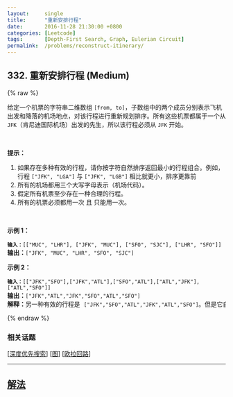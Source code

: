 ```yaml
---
layout:     single
title:      "重新安排行程"
date:       2016-11-28 21:30:00 +0800
categories: [Leetcode]
tags:       [Depth-First Search, Graph, Eulerian Circuit]
permalink:  /problems/reconstruct-itinerary/
---
```


## 332. 重新安排行程 (Medium)

{% raw %}

<p>给定一个机票的字符串二维数组 <code>[from, to]</code>，子数组中的两个成员分别表示飞机出发和降落的机场地点，对该行程进行重新规划排序。所有这些机票都属于一个从 <code>JFK</code>（肯尼迪国际机场）出发的先生，所以该行程必须从 <code>JFK</code> 开始。</p>

<p> </p>

<p><strong>提示：</strong></p>

<ol>
	<li>如果存在多种有效的行程，请你按字符自然排序返回最小的行程组合。例如，行程 <code>["JFK", "LGA"]</code> 与 <code>["JFK", "LGB"]</code> 相比就更小，排序更靠前</li>
	<li>所有的机场都用三个大写字母表示（机场代码）。</li>
	<li>假定所有机票至少存在一种合理的行程。</li>
	<li>所有的机票必须都用一次 且 只能用一次。</li>
</ol>

<p> </p>

<p><strong>示例 1：</strong></p>

<pre>
<code><strong>输入：</strong></code><code>[["MUC", "LHR"], ["JFK", "MUC"], ["SFO", "SJC"], ["LHR", "SFO"]]</code>
<strong>输出：</strong><code>["JFK", "MUC", "LHR", "SFO", "SJC"]</code>
</pre>

<p><strong>示例 2：</strong></p>

<pre>
<code><strong>输入：</strong></code><code>[["JFK","SFO"],["JFK","ATL"],["SFO","ATL"],["ATL","JFK"],["ATL","SFO"]]</code>
<strong>输出：</strong><code>["JFK","ATL","JFK","SFO","ATL","SFO"]</code>
<strong>解释：</strong>另一种有效的行程是 <code>["JFK","SFO","ATL","JFK","ATL","SFO"]</code>。但是它自然排序更大更靠后。</pre>

{% endraw %}

### 相关话题
  [[深度优先搜索](https://github.com/openset/leetcode/tree/master/tag/depth-first-search/README.md)]
  [[图](https://github.com/openset/leetcode/tree/master/tag/graph/README.md)]
  [[欧拉回路](https://github.com/openset/leetcode/tree/master/tag/eulerian-circuit/README.md)]

---

## [解法](https://github.com/openset/leetcode/tree/master/problems/reconstruct-itinerary)
